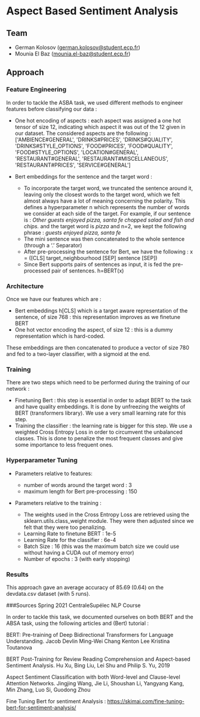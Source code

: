 # Aspect Based Sentiment Analysis

## Team

- German Kolosov (german.kolosov@student.ecp.fr)
- Mounia El Baz (mounia.el-baz@student.ecp.fr)


## Approach

### Feature Engineering
In order to tackle the ASBA task, we used different methods to engineer features before classifying our data : 
- One hot encoding of aspects : each aspect was assigned a one hot tensor of size 12, indicating which aspect it was out of the 12 given in our dataset. 
The considered aspects are the following : ['AMBIENCE#GENERAL', 'DRINKS#PRICES', 'DRINKS#QUALITY',
           'DRINKS#STYLE_OPTIONS', 'FOOD#PRICES', 'FOOD#QUALITY',
           'FOOD#STYLE_OPTIONS', 'LOCATION#GENERAL', 'RESTAURANT#GENERAL',
           'RESTAURANT#MISCELLANEOUS', 'RESTAURANT#PRICES', 'SERVICE#GENERAL']
           
- Bert embeddings for the sentence and the target word : 
    - To incorporate the target word, we truncated the sentence around it, leaving only the closest words to the target word, which we felt almost always have a lot of meaning concerning the polarity. This defines a hyperparameter n which represents the number of words we consider at each side of the target. For example, if our sentence is : _Other guests enjoyed pizza, santa fe chopped salad and fish and chips._ and the target word is _pizza_ and n=2, we kept the following phrase : _guests enjoyed pizza, santa fe_ 
    - The mini sentence was then concatenated to the whole sentence (through a ‘.’ Separator)
    - After pre-processing the sentence for Bert, we have the following : x = ([CLS] target_neighbourhood [SEP] sentence [SEP])
    - Since Bert supports pairs of sentences as input, it is fed the pre-processed pair of sentences. h=BERT(x)
    
### Architecture
Once we have our features which are : 
- Bert embeddings h[CLS] which is a target aware representation of the sentence, of size 768 : this representation improves as we finetune BERT
- One hot vector encoding the aspect, of size 12 : this is a dummy representation which is hard-coded.

These embeddings are then concatenated to produce a vector of size 780 and fed to a two-layer classifier, with a sigmoid at the end. 

### Training 
There are two steps which need to be performed during the training of our network : 
- Finetuning Bert : this step is essential in order to adapt BERT to the task and have quality embeddings. It is done by unfreezing the weights of BERT (transformers library). We use a very small learning rate for this step.
- Training the classifier : the learning rate is bigger for this step. We use a weighted Cross Entropy Loss in order to circumvent the unbalanced classes. This is done to penalize the most frequent classes and give some importance to less frequent ones. 

### Hyperparameter Tuning
- Parameters relative to features:
    - number of words around the target word : 3
    - maximum length for Bert pre-processing : 150

- Parameters relative to the training :
    - The weights used in the Cross Entropy Loss are retrieved using the sklearn.utils.class_weight module. They were then adjusted since we felt that they were too penalizing. 
    - Learning Rate to finetune BERT : 1e-5
    - Learning Rate for the classifier : 6e-4
    - Batch Size : 16 (this was the maximum batch size we could use without having a CUDA out of memory error)
    - Number of epochs : 3 (with early stopping)

### Results
This approach gave an average accuracy of 85.69 (0.64) on the devdata.csv dataset (with 5 runs). 

###Sources 
Spring 2021 CentraleSupélec NLP Course

In order to tackle this task, we documented ourselves on both BERT and the ABSA task, using the following articles and (Bert) tutorial : 

BERT: Pre-training of Deep Bidirectional Transformers for Language Understanding. Jacob Devlin Ming-Wei Chang Kenton Lee Kristina Toutanova

BERT Post-Training for Review Reading Comprehension and Aspect-based Sentiment Analysis. Hu Xu, Bing Liu, Lei Shu and Philip S. Yu, 2019

Aspect Sentiment Classification with both Word-level and Clause-level Attention Networks. Jingjing Wang, Jie Li, Shoushan Li, Yangyang Kang, Min Zhang, Luo Si, Guodong Zhou

Fine Tuning Bert for sentiment Analysis : https://skimai.com/fine-tuning-bert-for-sentiment-analysis/
